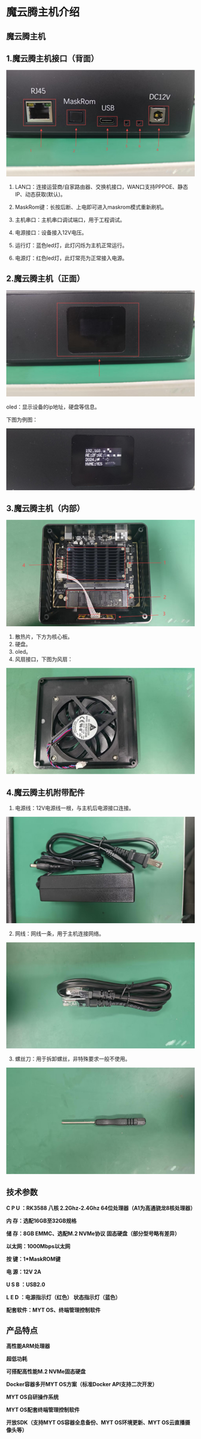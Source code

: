 # 魔云腾主机介绍



## 魔云腾主机



## 1.魔云腾主机接口（背面）

![接口](/img/接口.jpg)

1. LAN口：连接运营商/自家路由器、交换机接口，WAN口支持PPPOE、静态IP、动态获取(默认)。

2. MaskRom键：长按后断、上电即可进入maskrom模式重新刷机。

3. 主机串口：主机串口调试端口，用于工程调试。

4. 电源接口：设备接入12V电压。

5. 运行灯：蓝色led灯，此灯闪烁为主机正常运行。

6. 电源灯：红色led灯，此灯常亮为正常接入电源。

   

## 2.魔云腾主机（正面）

![oled](/img/oled.jpg)

oled：显示设备的ip地址，硬盘等信息。

下图为例图：

![例图](/img/例图.jpg)



## 3.魔云腾主机（内部）

![主板](/img/主板.png)

1. 散热片，下方为核心板。
2. 硬盘。
3. oled。
4. 风扇接口，下图为风扇：

![风扇](/img/风扇.jpg)





## 4.魔云腾主机附带配件

1. 电源线：12V电源线一根，与主机后电源接口连接。

![电源线](/img/电源线.jpg)



2. 网线：网线一条，用于主机连接网络。

![网线](/img/网线.jpg)



3. 螺丝刀：用于拆卸螺丝，非特殊要求一般不使用。

![螺丝刀](/img/螺丝刀.jpg)


## 技术参数

**C P U ：RK3588 八核 2.2Ghz-2.4Ghz 64位处理器（A1为高通骁龙8核处理器）**

**内  存：选配16GB至32GB规格**

**储  存：8GB EMMC、选配M.2 NVMe协议 固态硬盘（部分型号略有差异）**

**以太网：1000Mbps以太网**

**按  键：1*MaskROM键**

**电  源：12V 2A**

**U S B  ：USB2.0**

**L E D  ：电源指示灯（红色） 状态指示灯（蓝色）**

**配套软件：MYT OS、终端管理控制软件**


## 产品特点

**高性能ARM处理器**

**超低功耗**

**可搭配高性能M.2 NVMe固态硬盘**

**Docker容器多开MYT OS方案（标准Docker API支持二次开发）**

**MYT OS自研操作系统**

**MYT OS配套终端管理控制软件**

**开放SDK（支持MYT OS容器全息备份、MYT OS环境更新、MYT OS云直播摄像头等）**